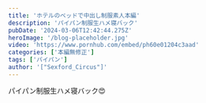```yaml
---
title: 'ホテルのベッドで中出し制服素人本編'
description: 'パイパン制服生ハメ寝バック'
pubDate: '2024-03-06T12:42:44.275Z'
heroImage: '/blog-placeholder.jpg'
video: 'https://www.pornhub.com/embed/ph60e01204c3aad'
categories: ['本編無修正']
tags: ['パイパン']
author: '["Sexford_Circus"]'
---
```


パイパン制服生ハメ寝バック😍
